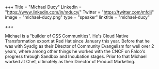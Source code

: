 +++
Title = "Michael Ducy"
Linkedin = "https://www.linkedin.com/in/mducy/"
Twitter = "https://twitter.com/mfdii"
image = "michael-ducy.png"
type = "speaker"
linktitle = "michael-ducy"

+++

Michael is a "builder of OSS Communities". He's Cloud Native Transformation export at Red Hat since January this year. Before that he was with Sysdig as their Director of Community Evangelism for well over 2 years, where among other things he worked with the CNCF on Falco's progress through Sandbox and Incubation stages. Prior to that Michael worked at Chef, ultimately as their Director of Product Marketing.
